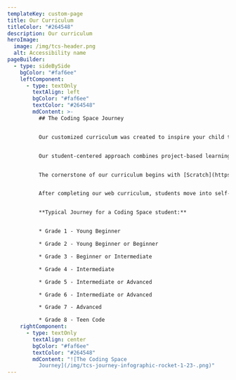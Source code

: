 ```yaml
---
templateKey: custom-page
title: Our Curriculum
titleColor: "#264548"
description: Our curriculum
heroImage:
  image: /img/tcs-header.png
  alt: Accessibility name
pageBuilder:
  - type: sideBySide
    bgColor: "#faf6ee"
    leftComponent:
      - type: textOnly
        textAlign: left
        bgColor: "#faf6ee"
        textColor: "#264548"
        mdContent: >-
          ## The Coding Space Journey


          Our customized curriculum was created to inspire your child to achieve their maximum potential through multiple years of coding with us.


          Our student-centered approach combines project-based learning with unique platforms like WoofJS to create a personalized education experience, allowing students to be challenged at their individual level and pace. 


          The cornerstone of our curriculum begins with [Scratch](https://www.thecodingspace.com/blog/2022-02-04-celebrating-scratch-during-scratchweek), a block-based programming language built by MIT. Students ages 6-8 will take a few pre-cursor classes to prepare them for Scratch's open-ended platform and post-Scratch students will learn in WoofJS, a platform we build to transition students out of block-based programming to learn JavaScript. Once students are ready, they'll graduate to programing in a full web environment, learning HTML and CSS while building up their JavaScript skills. 


          After completing our web curriculum, students move into self-directed learning where they can tackle other languages and platforms such as Python or Java.


          **T﻿ypical Journey for a Coding Space student:**


          * G﻿rade 1 - Young Beginner

          * G﻿rade 2 - Young Beginner or Beginner

          * G﻿rade 3 - Beginner or Intermediate

          * G﻿rade 4 - Intermediate

          * G﻿rade 5 - Intermediate or Advanced

          * G﻿rade 6 - Intermediate or Advanced

          * G﻿rade 7 - Advanced

          * G﻿rade 8 - Teen Code
    rightComponent:
      - type: textOnly
        textAlign: center
        bgColor: "#faf6ee"
        textColor: "#264548"
        mdContent: "![The Coding Space
          Journey](/img/tcs-journey-infographic-rocket-1-23-.png)"
---
```


